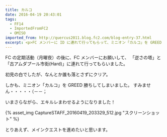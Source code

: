 ```yaml
---
title: カルコ
date: 2016-04-19 20:43:01
tags:
  - FF14
  - ImportedFromFC2
  - OMISO
imported_from: http://quercus2011.blog.fc2.com/blog-entry-37.html
excerpt: <p>FC メンバーに ID に連れて行ってもらって、ミニオン「カルコ」を GREED 勝ちしてしまったお話。</p>
---
```

FC の定期活動（月曜夜）の後に、FC メンバーにお願いして、
「逆さの塔」と「古アムダプール市街(Hard)」に連れて行ってもらいました。

初見の白でしたが、なんとか誰も落とさずにクリア。

しかも、ミニオン「カルコ」を GREED 勝ちしてしまいました。
すみません・・・・・（－－；

いまさらながら、エキルレまわせるようになりました！

{% asset_img CaptureSTAFF_20160419_203329_512.jpg "スクリーンショット" %}

とりあえず、メインクエストを進めたいと思います。
